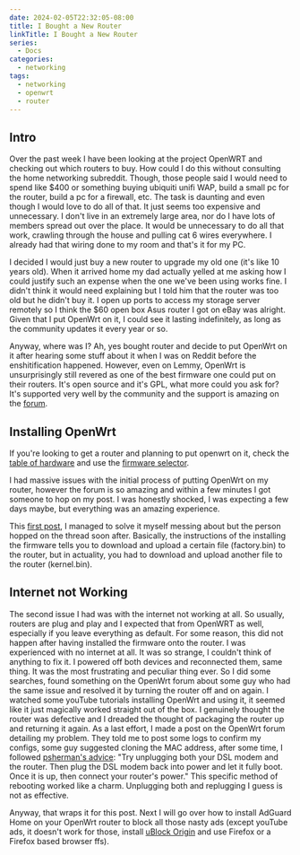 ```yaml
---
date: 2024-02-05T22:32:05-08:00
title: I Bought a New Router
linkTitle: I Bought a New Router
series: 
  - Docs
categories:
  - networking
tags:
  - networking
  - openwrt
  - router
---
```


## Intro
Over the past week I have been looking at the project OpenWRT and checking out which routers to buy. How could I do this without consulting the home networking subreddit. Though, those people said I would need to spend like $400 or something buying ubiquiti unifi WAP, build a small pc for the router, build a pc for a firewall, etc. The task is daunting and even though I would love to do all of that. It just seems too expensive and unnecessary. I don't live in an extremely large area, nor do I have lots of members spread out over the place. It would be unnecessary to do all that work, crawling through the house and pulling cat 6 wires everywhere. I already had that wiring done to my room and that's it for my PC.

I decided I would just buy a new router to upgrade my old one (it's like 10 years old). When it arrived home my dad actually yelled at me asking how I could justify such an expense when the one we've been using works fine. I didn't think it would need explaining but I told him that the router was too old but he didn't buy it. I open up ports to access my storage server remotely so I think the $60 open box Asus router I got on eBay was alright. Given that I put OpenWrt on it, I could see it lasting indefinitely, as long as the community updates it every year or so.

Anyway, where was I? Ah, yes bought router and decide to put OpenWrt on it after hearing some stuff about it when I was on Reddit before the enshitification happened. However, even on Lemmy, OpenWrt is unsurprisingly still revered as one of the best firmware one could put on their routers. It's open source and it's GPL, what more could you ask for? It's supported very well by the community and the support is amazing on the [forum](https://forum.openwrt.org/).

## Installing OpenWrt
If you're looking to get a router and planning to put openwrt on it, check the [table of hardware](https://openwrt.org/toh/start) and use the [firmware selector](https://firmware-selector.openwrt.org/).

I had massive issues with the initial process of putting OpenWrt on my router, however the forum is so amazing and within a few minutes I got someone to hop on my post. I was honestly shocked, I was expecting a few days maybe, but everything was an amazing experience.

This [first post](https://forum.openwrt.org/t/solved-first-time-installation-help-asus-rt-ax54-asus-rt-ax54hp-asus-rt-ax1800hp-asus-rt-ax1800s/186616), I managed to solve it myself messing about but the person hopped on the thread soon after. Basically, the instructions of the installing the firmware tells you to download and upload a certain file (factory.bin) to the router, but in actuality, you had to download and upload another file to the router (kernel.bin). 

## Internet not Working
The second issue I had was with the internet not working at all. So usually, routers are plug and play and I expected that from OpenWRT as well, especially if you leave everything as default. For some reason, this did not happen after having installed the firmware onto the router. I was experienced with no internet at all. It was so strange, I couldn't think of anything to fix it. I powered off both devices and reconnected them, same thing. It was the most frustrating and peculiar thing ever. So I did some searches, found something on the OpenWrt forum about some guy who had the same issue and resolved it by turning the router off and on again. I watched some youTube tutorials installing OpenWrt and using it, it seemed like it just magically worked straight out of the box. I genuinely thought the router was defective and I dreaded the thought of packaging the router up and returning it again. As a last effort, I made a post on the OpenWrt forum detailing my problem. They told me to post some logs to confirm my configs, some guy suggested cloning the MAC address, after some time, I followed [psherman's advice](https://forum.openwrt.org/t/cant-connect-to-the-internet/186753/9): "Try unplugging both your DSL modem and the router. Then plug the DSL modem back into power and let it fully boot. Once it is up, then connect your router's power." This specific method of rebooting worked like a charm. Unplugging both and replugging I guess is not as effective.

Anyway, that wraps it for this post. Next I will go over how to install AdGuard Home on your OpenWrt router to block all those nasty ads (except youTube ads, it doesn't work for those, install [uBlock Origin](https://ublockorigin.com/) and use Firefox or a Firefox based browser ffs).